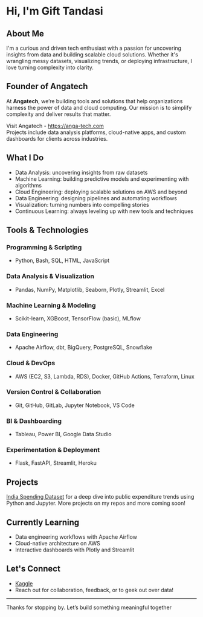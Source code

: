 #  Hi, I'm Gift Tandasi

##  About Me
I'm a curious and driven tech enthusiast with a passion for uncovering insights from data and building scalable cloud solutions. Whether it's wrangling messy datasets, visualizing trends, or deploying infrastructure, I love turning complexity into clarity.

##  Founder of Angatech
At **Angatech**, we’re building tools and solutions that help organizations harness the power of data and cloud computing. Our mission is to simplify complexity and deliver results that matter.

 Visit Angatech - https://anga-tech.com  
 Projects include data analysis platforms, cloud-native apps, and custom dashboards for clients across industries.

##  What I Do
-  Data Analysis: uncovering insights from raw datasets
-  Machine Learning: building predictive models and experimenting with algorithms
-  Cloud Engineering: deploying scalable solutions on AWS and beyond
-  Data Engineering: designing pipelines and automating workflows
-  Visualization: turning numbers into compelling stories
-  Continuous Learning: always leveling up with new tools and techniques


##  Tools & Technologies

###  Programming & Scripting
- Python, Bash, SQL, HTML, JavaScript

###  Data Analysis & Visualization
- Pandas, NumPy, Matplotlib, Seaborn, Plotly, Streamlit, Excel

###  Machine Learning & Modeling
- Scikit-learn, XGBoost, TensorFlow (basic), MLflow

###  Data Engineering
- Apache Airflow, dbt, BigQuery, PostgreSQL, Snowflake

###  Cloud & DevOps
- AWS (EC2, S3, Lambda, RDS), Docker, GitHub Actions, Terraform, Linux

###  Version Control & Collaboration
- Git, GitHub, GitLab, Jupyter Notebook, VS Code

###  BI & Dashboarding
- Tableau, Power BI, Google Data Studio

###  Experimentation & Deployment
- Flask, FastAPI, Streamlit, Heroku


##  Projects
[India Spending Dataset](https://github.com/Tandasi/India-spending-dataset) for a deep dive into public expenditure trends using Python and Jupyter.
More projects on my repos and more coming soon!

## Currently Learning
- Data engineering workflows with Apache Airflow  
- Cloud-native architecture on AWS  
- Interactive dashboards with Plotly and Streamlit  

##  Let's Connect 
-  [Kaggle](https://www.kaggle.com/gifttandasi) 
-  Reach out for collaboration, feedback, or to geek out over data!

---

Thanks for stopping by. Let’s build something meaningful together 
